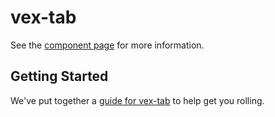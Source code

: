 vex-tab
================

See the [component page](http://LittleHelicase.github.io/vex-tab) for more information.

## Getting Started

We've put together a [guide for vex-tab](http://www.polymer-project.org/docs/start/reusableelements.html) to help get you rolling.
